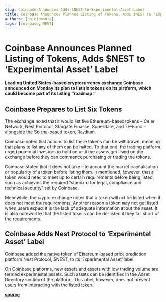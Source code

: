 ```yaml
---
slug: Coinbase-Announces-Adds-$NEST-to-Experimental-Asset-Label
title: Coinbase Announces Planned Listing of Tokens, Adds $NEST to ‘Experimental Asset’ Label
authors: [coinfomania]
tags: [coinbase, NEST]
---
```


# Coinbase Announces Planned Listing of Tokens, Adds $NEST to ‘Experimental Asset’ Label

**Leading United States-based cryptocurrency exchange Coinbase announced on Monday its plan to list six tokens on its platform, which could become part of its listing “roadmap.”**

## Coinbase Prepares to List Six Tokens

The exchange noted that it would list five Ethereum-based tokens –  Celer Network, Nest Protocol, Stargate Finance, SuperRare, and TE-Food – alongside the Solana-based token, Raydium.

Coinbase noted that actions to list these tokens can be withdrawn, meaning that plans to list any of them can be halted. To that end, the trading platform urged potential investors to hold on until the assets get listed on the exchange before they can commence purchasing or trading the tokens.

Coinbase stated that it does not take into account the market capitalization or popularity of a token before listing them. It mentioned, however, that a token would need to meet up to certain requirements before being listed, such as achieving the required “standard for legal, compliance and technical security” set by Coinbase.

Meanwhile, the crypto exchange noted that a token will not be listed when it does not meet the requirements. Another reason a token may not get listed when users expect it is the lack of adequate information about the asset. It is also noteworthy that the listed tokens can be de-listed if they fall short of the requirements.

## Coinbase Adds Nest Protocol to ‘Experimental Asset’ Label

Coinbase added the native token of Ethereum-based price prediction platform Nest Protocol, $NEST, to its ‘Experimental Asset’ label.

On Coinbase platforms, new assets and assets with low trading volume are termed experimental assets. Such assets can be identified in the Asset Directory section of the platform. This label, however, does not prevent users from interacting with the listed token.


[**source**](https://cryptonews.net/news/market/9600711/)
